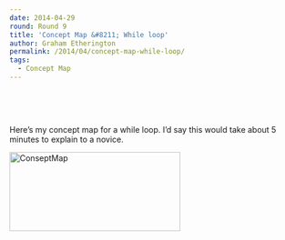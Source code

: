 ```yaml
---
date: 2014-04-29
round: Round 9
title: 'Concept Map &#8211; While loop'
author: Graham Etherington
permalink: /2014/04/concept-map-while-loop/
tags:
  - Concept Map
---
```

&nbsp;

&nbsp;

Here&#8217;s my concept map for a while loop. I&#8217;d say this would take about 5 minutes to explain to a novice.

[<img class="alignnone size-medium wp-image-6820" alt="ConseptMap" src="http://teaching.software-carpentry.org/wp-content/uploads/2014/04/ConseptMap-300x139.jpg" width="300" height="139" />][1]

 [1]: http://teaching.software-carpentry.org/wp-content/uploads/2014/04/ConseptMap.jpg
